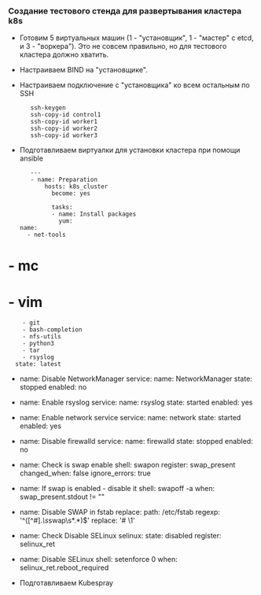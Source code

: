 ### Создание тестового стенда для развертывания кластера k8s

- Готовим 5 виртуальных машин (1 - "установщик", 1 - "мастер" с etcd, и 3 - "воркера"). Это не совсем правильно, но для тестового кластера должно хватить.
- Настраиваем BIND на "установщике".
- Настраиваем подключение с "установщика" ко всем остальным по SSH

         ssh-keygen
         ssh-copy-id control1
         ssh-copy-id worker1
         ssh-copy-id worker2
         ssh-copy-id worker3
    
- Подготавливаем виртуалки для установки кластера при помощи ansible

         ---
         - name: Preparation
             hosts: k8s_cluster
               become: yes
               
               tasks:
               - name: Install packages
                 yum:
      name:
        - net-tools
#        - mc
#        - vim
        - git
        - bash-completion
        - nfs-utils
        - python3
        - tar
        - rsyslog
      state: latest

  - name: Disable NetworkManager
    service:
      name: NetworkManager
      state: stopped
      enabled: no

  - name: Enable rsyslog
    service:
      name: rsyslog
      state: started
      enabled: yes

  - name: Enable network service
    service:
      name: network
      state: started
      enabled: yes

  - name: Disable firewalld
    service:
      name: firewalld
      state: stopped
      enabled: no

  - name: Check is swap enable
    shell: swapon
    register: swap_present
    changed_when: false
    ignore_errors: true

  - name: If swap is enabled - disable it
    shell: swapoff -a
    when: swap_present.stdout != ""

  - name: Disable SWAP in fstab
    replace:
      path: /etc/fstab
      regexp: '^([^#].*\s*swap\s*.*)$'
      replace: '# \1'

  - name: Check Disable SELinux
    selinux:
      state: disabled
    register: selinux_ret

  - name: Disable SELinux
    shell: setenforce 0
    when: selinux_ret.reboot_required

- Подготавливаем Kubespray
